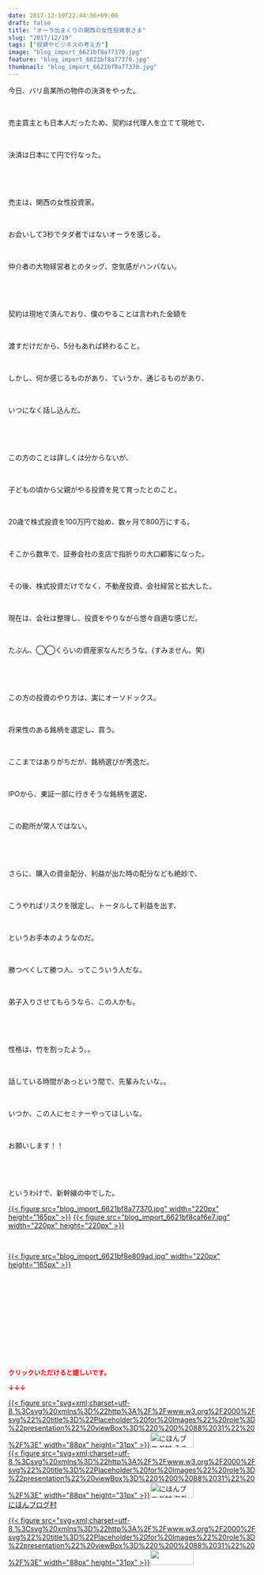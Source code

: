 ```yaml
---
date: 2017-12-19T22:44:56+09:00
draft: false
title: "オーラ出まくりの関西の女性投資家さま"
slug: "2017/12/19"
tags: ["投資やビジネスの考え方"]
image: "blog_import_6621bf8a77370.jpg"
feature: "blog_import_6621bf8a77370.jpg"
thumbnail: "blog_import_6621bf8a77370.jpg"
---
```

<p>今日、バリ島某所の物件の決済をやった。</p><p> </p><p>売主買主とも日本人だったため、契約は代理人を立てて現地で、</p><p> </p><p>決済は日本にて円で行なった。</p><p> </p><p> </p><p>売主は、関西の女性投資家。</p><p> </p><p>お会いして3秒でタダ者ではないオーラを感じる。</p><p> </p><p>仲介者の大物経営者とのタッグ、空気感がハンパない。</p><p> </p><p> </p><p>契約は現地で済んでおり、僕のやることは言われた金額を</p><p> </p><p>渡すだけだから、5分もあれば終わること。</p><p> </p><p>しかし、何か感じるものがあり、ていうか、通じるものがあり、</p><p> </p><p>いつになく話し込んだ。</p><p> </p><p> </p><p>この方のことは詳しくは分からないが、</p><p> </p><p>子どもの頃から父親がやる投資を見て育ったとのこと。</p><p> </p><p>20歳で株式投資を100万円で始め、数ヶ月で800万にする。</p><p> </p><p>そこから数年で、証券会社の支店で指折りの大口顧客になった。</p><p> </p><p>その後、株式投資だけでなく、不動産投資、会社経営と拡大した。</p><p> </p><p>現在は、会社は整理し、投資をやりながら悠々自適な感じだ。</p><p> </p><p>たぶん、◯◯くらいの資産家なんだろうな。(すみません。笑)</p><p> </p><p> </p><p>この方の投資のやり方は、実にオーソドックス。</p><p> </p><p>将来性のある銘柄を選定し、買う。</p><p> </p><p>ここまではありがちだが、銘柄選びが秀逸だ。</p><p> </p><p>IPOから、東証一部に行きそうな銘柄を選定、</p><p> </p><p>この勘所が常人ではない。</p><p> </p><p> </p><p>さらに、購入の資金配分、利益が出た時の配分なども絶妙で、</p><p> </p><p>こうやればリスクを限定し、トータルして利益を出す、</p><p> </p><p>というお手本のようなのだ。</p><p> </p><p>勝つべくして勝つ人、ってこういう人だな。</p><p> </p><p>弟子入りさせてもらうなら、この人かも。</p><p> </p><p> </p><p>性格は、竹を割ったよう。。</p><p> </p><p>話している時間があっという間で、先輩みたいな。。</p><p> </p><p>いつか、この人にセミナーやってほしいな。</p><p> </p><p>お願いします！！</p><p> </p><p> </p><p>というわけで、新幹線の中でした。</p><p><a href="blog_import_6621bf8a77370.jpg">{{< figure src="blog_import_6621bf8a77370.jpg" width="220px" height="165px" >}}</a> <a href="blog_import_6621bf8caf6e7.jpg">{{< figure src="blog_import_6621bf8caf6e7.jpg" width="220px" height="220px" >}}</a></p><p> </p><p><a href="blog_import_6621bf8e809ad.jpg">{{< figure src="blog_import_6621bf8e809ad.jpg" width="220px" height="165px" >}}</a></p><p> </p><p> </p><p> </p><p> </p><p> </p><p> </p><p><font color="#ff0000" size="2"><strong>クリックいただけると嬉しいです。</strong></font></p><p><font color="#ff0000" size="2"><strong>↓↓↓</strong></font></p><p><a href="ranking.html?p_cid=01260127" id="&amp;blogmura_banner" target="_blank">{{< figure src="svg+xml;charset=utf-8,%3Csvg%20xmlns%3D%22http%3A%2F%2Fwww.w3.org%2F2000%2Fsvg%22%20title%3D%22Placeholder%20for%20Images%22%20role%3D%22presentation%22%20viewBox%3D%220%200%2088%2031%22%20%2F%3E" width="88px" height="31px" >}}<noscript><img alt="にほんブログ村 その他生活ブログ 不動産投資へ" border="0" height="31" src="https://img-proxy.blog-video.jp/images?url=http%3A%2F%2Flife.blogmura.com%2Fhudousantoushi%2Fimg%2Fhudousantoushi88_31.gif" width="88"></noscript></a><br/><a href="ranking.html?p_cid=01260127" target="_blank">{{< figure src="svg+xml;charset=utf-8,%3Csvg%20xmlns%3D%22http%3A%2F%2Fwww.w3.org%2F2000%2Fsvg%22%20title%3D%22Placeholder%20for%20Images%22%20role%3D%22presentation%22%20viewBox%3D%220%200%2088%2031%22%20%2F%3E" width="88px" height="31px" >}}<noscript><img alt="にほんブログ村 海外生活ブログ バリ島情報へ" border="0" height="31" src="https://img-proxy.blog-video.jp/images?url=http%3A%2F%2Foverseas.blogmura.com%2Fbali%2Fimg%2Fbali88_31.gif" width="88"></noscript></a><br/><a href="ranking.html?p_cid=01260127" target="_blank">にほんブログ村</a></p><p><a href="link.php?1804582" title="人気ブログランキングへ">{{< figure src="svg+xml;charset=utf-8,%3Csvg%20xmlns%3D%22http%3A%2F%2Fwww.w3.org%2F2000%2Fsvg%22%20title%3D%22Placeholder%20for%20Images%22%20role%3D%22presentation%22%20viewBox%3D%220%200%2088%2031%22%20%2F%3E" width="88px" height="31px" >}}<noscript><img border="0" height="31" src="https://blog.with2.net/img/banner/banner_22.gif" width="88"></noscript></a></p>

